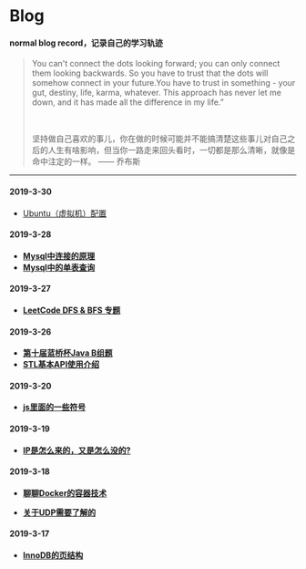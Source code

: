 # Blog

#### normal blog record，记录自己的学习轨迹

> You can't connect the dots looking forward; you can only connect them looking backwards. So you have to trust that the dots will somehow connect in your future.You have to trust in something - your gut, destiny, life, karma, whatever. This approach has never let me down, and it has made all the difference in my life.” <br />
> 
> <br />
> 
> 坚持做自己喜欢的事儿，你在做的时候可能并不能搞清楚这些事儿对自己之后的人生有啥影响，但当你一路走来回头看时，一切都是那么清晰，就像是命中注定的一样。        —— 乔布斯

---
#### 2019-3-30

- [Ubuntu（虚拟机）配置](https://github.com/hanxuanliang/Blog/blob/master/Linux/Ubuntu_虚拟机_配置.md)

#### 2019-3-28

- [**Mysql中连接的原理**](https://github.com/hanxuanliang/Blog/blob/master/Mysql/连接的原理.md)
- [**Mysql中的单表查询**](https://github.com/hanxuanliang/Blog/blob/master/Mysql/单表查询.md)

#### 2019-3-27

- [**LeetCode DFS & BFS 专题**](https://github.com/hanxuanliang/Blog/blob/master/Algorithm_SP/DFS&BFS.md)

#### 2019-3-26

- [**第十届蓝桥杯Java B组题**](https://github.com/hanxuanliang/Blog/blob/master/Algorithm_Game/第十届蓝桥杯Java_B组.md)
- [**STL基本API使用介绍**](https://github.com/hanxuanliang/Blog/blob/master/Algorithm_Game/STL基本介绍.md)

#### 2019-3-20

- [**js里面的一些符号**](https://github.com/hanxuanliang/Blog/blob/master/JS/关于js里面的一些符号.md)

#### 2019-3-19

- [**IP是怎么来的，又是怎么没的?**](https://github.com/hanxuanliang/Blog/blob/master/NetWork/IP是怎么来的，又是怎么没的.md)

#### 2019-3-18

- [**聊聊Docker的容器技术**](https://github.com/hanxuanliang/Blog/blob/master/Docker/Docker的虚拟化和容器技术.md)

- [**关于UDP需要了解的**](https://github.com/hanxuanliang/Blog/blob/master/NetWork/关于UDP需要了解的.md)

#### 2019-3-17

- [**InnoDB的页结构**](https://github.com/hanxuanliang/Blog/blob/master/Mysql/InnoDB的页结构.md)
